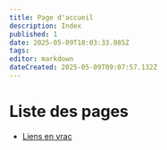 ```yaml
---
title: Page d'accueil
description: Index
published: 1
date: 2025-05-09T10:03:33.085Z
tags: 
editor: markdown
dateCreated: 2025-05-09T09:07:57.132Z
---
```


# Liste des pages

- [Liens en vrac](/vrac)
